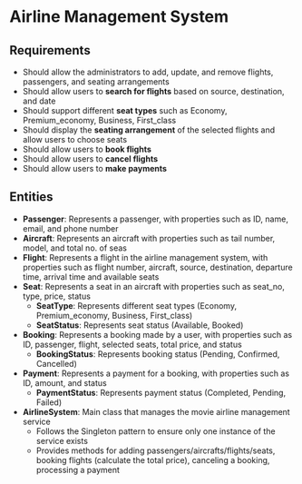 # Airline Management System

## Requirements
- Should allow the administrators to add, update, and remove flights, passengers, and seating arrangements
- Should allow users to **search for flights** based on source, destination, and date
- Should support different **seat types** such as Economy, Premium_economy, Business, First_class
- Should display the **seating arrangement** of the selected flights and allow users to choose seats
- Should allow users to **book flights**
- Should allow users to **cancel flights**
- Should allow users to **make payments**
  
## Entities
- **Passenger**: Represents a passenger, with properties such as ID, name, email, and phone number
- **Aircraft**: Represents an aircraft with properties such as tail number, model, and total no. of seas
- **Flight**: Represents a flight in the airline management system, with properties such as flight number, aircraft, source, destination, departure time, arrival time and available seats
- **Seat**: Represents a seat in an aircraft with properties such as seat_no, type, price, status
  - **SeatType**: Represents different seat types (Economy, Premium_economy, Business, First_class)
  - **SeatStatus**: Represents seat status (Available, Booked)
- **Booking**: Represents a booking made by a user, with properties such as ID, passenger, flight, selected seats, total price, and status
  - **BookingStatus**: Represents booking status (Pending, Confirmed, Cancelled)
- **Payment**: Represents a payment for a booking, with properties such as ID, amount, and status
  - **PaymentStatus**: Represents payment status (Completed, Pending, Failed)
- **AirlineSystem**: Main class that manages the movie airline management service
  - Follows the Singleton pattern to ensure only one instance of the service exists
  - Provides methods for adding passengers/aircrafts/flights/seats, booking flights (calculate the total price), canceling a booking, processing a payment
